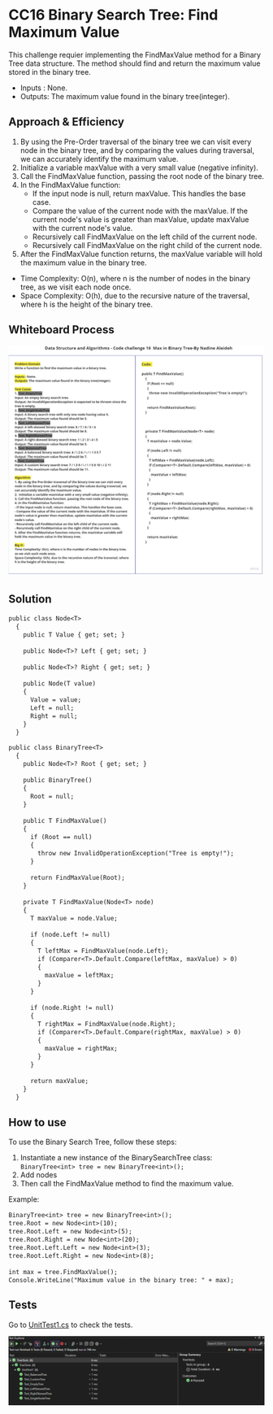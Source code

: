 # CC16 Binary Search Tree: Find Maximum Value

This challenge requier implementing the FindMaxValue method for a Binary Tree data structure. The method should find and return the maximum value stored in the binary tree.

- Inputs : None.
- Outputs: The maximum value found in the binary tree(integer).

## Approach & Efficiency

1. By using the Pre-Order traversal of the binary tree we can visit every node in the binary tree, and by comparing the values during traversal, we can accurately identify the maximum value.
2.  Initialize a variable maxValue with a very small value (negative infinity).
3. Call the FindMaxValue function, passing the root node of the binary tree.
4. In the FindMaxValue function:
   - If the input node is null, return maxValue. This handles the base case.
   - Compare the value of the current node with the maxValue. If the current node's value is greater than maxValue, update maxValue with the 
     current node's value.
   - Recursively call FindMaxValue on the left child of the current node.
   - Recursively call FindMaxValue on the right child of the current node.
5. After the FindMaxValue function returns, the maxValue variable will hold the maximum value in the binary tree.

- Time Complexity: O(n), where n is the number of nodes in the binary tree, as we visit each node once.
- Space Complexity: O(h), due to the recursive nature of the traversal, where h is the height of the binary tree.



## Whiteboard Process
![Whiteboard](./assets/CC16WB.jpg)

## Solution

```
public class Node<T>
  {
    public T Value { get; set; }

    public Node<T>? Left { get; set; }

    public Node<T>? Right { get; set; }

    public Node(T value)
    {
      Value = value;
      Left = null;
      Right = null;
    }
  }

```

```
public class BinaryTree<T>
  {
    public Node<T>? Root { get; set; }

    public BinaryTree()
    {
      Root = null;
    }

    public T FindMaxValue()
    {
      if (Root == null)
      {
        throw new InvalidOperationException("Tree is empty!");
      }

      return FindMaxValue(Root);
    }

    private T FindMaxValue(Node<T> node)
    {
      T maxValue = node.Value;

      if (node.Left != null)
      {
        T leftMax = FindMaxValue(node.Left);
        if (Comparer<T>.Default.Compare(leftMax, maxValue) > 0)
        {
          maxValue = leftMax;
        }
      }

      if (node.Right != null)
      {
        T rightMax = FindMaxValue(node.Right);
        if (Comparer<T>.Default.Compare(rightMax, maxValue) > 0)
        {
          maxValue = rightMax;
        }
      }

      return maxValue;
    }
  }

```

## How to use
To use the Binary Search Tree, follow these steps:

1. Instantiate a new instance of the BinarySearchTree class: `BinaryTree<int> tree = new BinaryTree<int>();`
2. Add nodes
3. Then call the FindMaxValue method to find the maximum value.

Example:

```
BinaryTree<int> tree = new BinaryTree<int>();
tree.Root = new Node<int>(10);
tree.Root.Left = new Node<int>(5);
tree.Root.Right = new Node<int>(20);
tree.Root.Left.Left = new Node<int>(3);
tree.Root.Left.Right = new Node<int>(8);

int max = tree.FindMaxValue();
Console.WriteLine("Maximum value in the binary tree: " + max);
```

## Tests

Go to [UnitTest1.cs](../TreeTests/UnitTest1.cs) to check the tests.

![tests](./assets/CC16tests.PNG)
